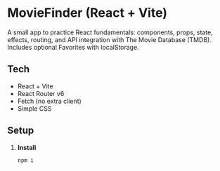 # MovieFinder (React + Vite)

A small app to practice React fundamentals: components, props, state, effects, routing, and API integration with The Movie Database (TMDB). Includes optional Favorites with localStorage.

## Tech
- React + Vite
- React Router v6
- Fetch (no extra client)
- Simple CSS

## Setup
1. **Install**
   ```bash
   npm i